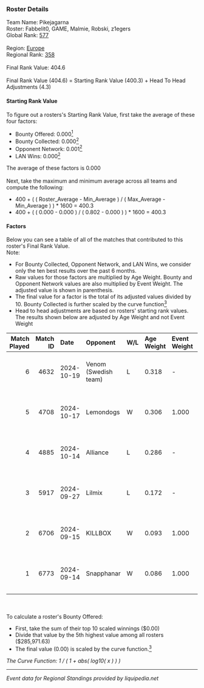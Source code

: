 ### Roster Details<br />
Team Name: Pikejagarna<br />
Roster: Fabbelit0, GAME, Malmie, Robski, z1egers<br />
Global Rank: [577](../../standings_global_2025_02_28.md)<br />
<br />
Region: [Europe]( ../../standings_europe_2025_02_28.md)<br />
Regional Rank: [358]( ../../standings_europe_2025_02_28.md)<br />
<br />
Final Rank Value:  404.6<br />
<br />
Final Rank Value (404.6) = Starting Rank Value (400.3) + Head To Head Adjustments (4.3)<br />

#### Starting Rank Value<br />
To figure out a rosters's Starting Rank Value, first take the average of these four factors:<br />
- Bounty Offered: 0.000[<sup>1</sup>](#table2)
- Bounty Collected: 0.000[<sup>2</sup>](#table1)
- Opponent Network: 0.001[<sup>2</sup>](#table1)
- LAN Wins: 0.000[<sup>2</sup>](#table1)

The average of these factors is 0.000<br />
<br />
Next, take the maximum and minimum average across all teams and compute the following:<br />
- 400 + ( ( Roster_Average - Min_Average ) / ( Max_Average - Min_Average ) ) * 1600 = 400.3
- 400 + ( ( 0.000 - 0.000 ) / ( 0.802 - 0.000 ) ) * 1600 = 400.3


#### Factors<br />
Below you can see a table of all of the matches that contributed to this roster's Final Rank Value.<br />
Note:<br />

- For Bounty Collected, Opponent Network, and LAN Wins, we consider only the ten best results over the past 6 months.
- Raw values for those factors are multiplied by Age Weight. Bounty and Opponent Network values are also multiplied by Event Weight. The adjusted value is shown in parenthesis.
- The final value for a factor is the total of its adjusted values divided by 10. Bounty Collected is further scaled by the curve function[<sup>3</sup>](#curveFunction)
- Head to head adjustments are based on rosters' starting rank values. The results shown below are adjusted by Age Weight and not Event Weight
<span id="table1"></span><br />


| Match Played | Match ID | Date       | Opponent             | W/L | Age Weight | Event Weight | Bounty Collected | Opponent Network | LAN Wins  | H2H Adj. | Roster                                   |
| -: | -: | :- | :- | :- | :- | :- | :- | :- | :- | -: | :- |
|            6 |     4632 | 2024-10-19 | Venom (Swedish team) | L   | 0.318      | -            | -                | -                | -         |    -3.76 | Fabbelit0, GAME, Malmie, Robski, z1egers |
|            5 |     4708 | 2024-10-17 | Lemondogs            | W   | 0.306      | 1.000        | 0.000 (0.000)    | 0.012 (0.004)    | 0 (0.000) |     5.95 | Fabbelit0, GAME, Malmie, Robski, z1egers |
|            4 |     4885 | 2024-10-14 | Alliance             | L   | 0.286      | -            | -                | -                | -         |    -0.16 | Fabbelit0, GAME, Malmie, Robski, z1egers |
|            3 |     5917 | 2024-09-27 | Lilmix               | L   | 0.172      | -            | -                | -                | -         |    -0.84 | AvoY, frigolito, GAME, Malmie, z1egers   |
|            2 |     6706 | 2024-09-15 | KILLBOX              | W   | 0.093      | 1.000        | 0.000 (0.000)    | 0.022 (0.002)    | 0 (0.000) |     1.79 | Fabbelit0, GAME, Malmie, Robski, z1egers |
|            1 |     6773 | 2024-09-14 | Snapphanar           | W   | 0.086      | 1.000        | 0.000 (0.000)    | 0.000 (0.000)    | 0 (0.000) |     1.35 | Fabbelit0, GAME, Malmie, Robski, z1egers |

<br />
<span id="table2"></span><br />
To calculate a roster's Bounty Offered:<br />

- First, take the sum of their top 10 scaled winnings ($0.00)
- Divide that value by the 5th highest value among all rosters ($285,971.63)
- The final value (0.00) is scaled by the curve function.[<sup>3</sup>](#curveFunction)

<span id="curveFunction"></span>_The Curve Function: 1 / ( 1 + abs( log10( x ) ) )_<br />

---
_Event data for Regional Standings provided by liquipedia.net_<br />
